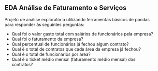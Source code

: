 ## EDA Análise de Faturamento e Serviços

Projeto de análise exploratória utilizando ferramentas básicos de pandas para responder às seguintes perguntas:

- Qual foi o valor gasto total com salários de funcionários pela empresa?
- Qual foi o faturamento da empresa?
- Qual percentual de funcionários já fechou algum contrato?
- Qual é o total de contratos que cada área da empresa já fechou?
- Qual é o total de funcionários por área?
- Qual é o ticket médio mensal (faturamento médio mensal) dos contratos?
